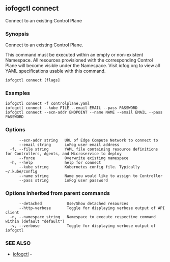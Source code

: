 ## iofogctl connect

Connect to an existing Control Plane

### Synopsis

Connect to an existing Control Plane.

This command must be executed within an empty or non-existent Namespace.
All resources provisioned with the corresponding Control Plane will become visible under the Namespace.
Visit iofog.org to view all YAML specifications usable with this command.

```
iofogctl connect [flags]
```

### Examples

```
iofogctl connect -f controlplane.yaml
iofogctl connect --kube FILE --email EMAIL --pass PASSWORD
iofogctl connect --ecn-addr ENDPOINT --name NAME --email EMAIL --pass PASSWORD
```

### Options

```
      --ecn-addr string   URL of Edge Compute Network to connect to
      --email string      ioFog user email address
  -f, --file string       YAML file containing resource definitions for Controllers, Agents, and Microservice to deploy
      --force             Overwrite existing namespace
  -h, --help              help for connect
      --kube string       Kubernetes config file. Typically ~/.kube/config
      --name string       Name you would like to assign to Controller
      --pass string       ioFog user password
```

### Options inherited from parent commands

```
      --detached           Use/Show detached resources
      --http-verbose       Toggle for displaying verbose output of API client
  -n, --namespace string   Namespace to execute respective command within (default "default")
  -v, --verbose            Toggle for displaying verbose output of iofogctl
```

### SEE ALSO

* [iofogctl](iofogctl.md)	 - 



